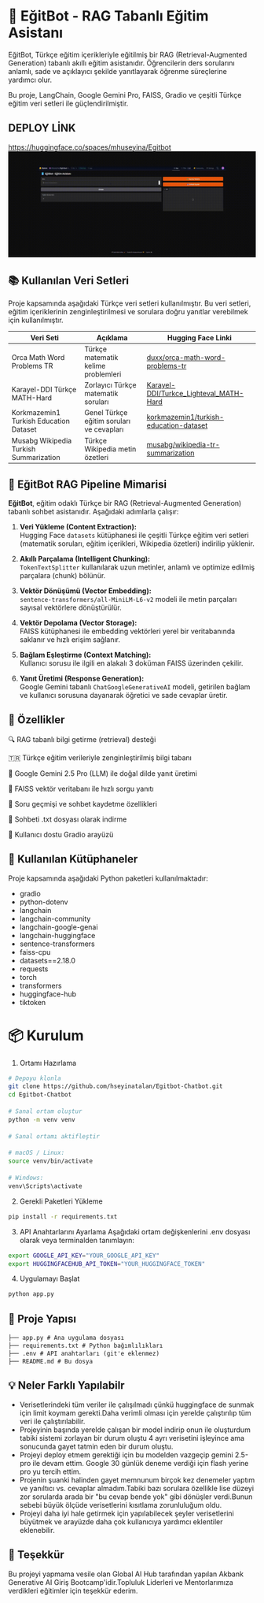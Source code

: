 # 📘 EğitBot - RAG Tabanlı Eğitim Asistanı

EğitBot, Türkçe eğitim içerikleriyle eğitilmiş bir RAG (Retrieval-Augmented Generation) tabanlı akıllı eğitim asistanıdır. Öğrencilerin ders sorularını anlamlı, sade ve açıklayıcı şekilde yanıtlayarak öğrenme süreçlerine yardımcı olur.

Bu proje, LangChain, Google Gemini Pro, FAISS, Gradio ve çeşitli Türkçe eğitim veri setleri ile güçlendirilmiştir.

## DEPLOY LİNK
https://huggingface.co/spaces/mhuseyina/Egitbot
![EğitBot Demo](egitbot.gif)


## 📚 Kullanılan Veri Setleri

Proje kapsamında aşağıdaki Türkçe veri setleri kullanılmıştır. Bu veri setleri, eğitim içeriklerinin zenginleştirilmesi ve sorulara doğru yanıtlar verebilmek için kullanılmıştır.

| Veri Seti                         | Açıklama                             | Hugging Face Linki                                                                                  |
|----------------------------------|------------------------------------|---------------------------------------------------------------------------------------------------|
| Orca Math Word Problems TR        | Türkçe matematik kelime problemleri| [duxx/orca-math-word-problems-tr](https://huggingface.co/datasets/duxx/orca-math-word-problems-tr) |
| Karayel-DDI Türkçe MATH-Hard     | Zorlayıcı Türkçe matematik soruları| [Karayel-DDI/Turkce_Lighteval_MATH-Hard](https://huggingface.co/datasets/Karayel-DDI/Turkce_Lighteval_MATH-Hard) |
| Korkmazemin1 Turkish Education Dataset | Genel Türkçe eğitim soruları ve cevapları | [korkmazemin1/turkish-education-dataset](https://huggingface.co/datasets/korkmazemin1/turkish-education-dataset?utm_source=chatgpt.com) |
| Musabg Wikipedia Turkish Summarization | Türkçe Wikipedia metin özetleri   | [musabg/wikipedia-tr-summarization](https://huggingface.co/datasets/musabg/wikipedia-tr-summarization) |

## 🧱 EğitBot RAG Pipeline Mimarisi

**EğitBot**, eğitim odaklı Türkçe bir RAG (Retrieval-Augmented Generation) tabanlı sohbet asistanıdır. Aşağıdaki adımlarla çalışır:

1. **Veri Yükleme (Content Extraction):**  
   Hugging Face `datasets` kütüphanesi ile çeşitli Türkçe eğitim veri setleri (matematik soruları, eğitim içerikleri, Wikipedia özetleri) indirilip yüklenir.

2. **Akıllı Parçalama (Intelligent Chunking):**  
   `TokenTextSplitter` kullanılarak uzun metinler, anlamlı ve optimize edilmiş parçalara (chunk) bölünür.

3. **Vektör Dönüşümü (Vector Embedding):**  
   `sentence-transformers/all-MiniLM-L6-v2` modeli ile metin parçaları sayısal vektörlere dönüştürülür.

4. **Vektör Depolama (Vector Storage):**  
   FAISS kütüphanesi ile embedding vektörleri yerel bir veritabanında saklanır ve hızlı erişim sağlanır.

5. **Bağlam Eşleştirme (Context Matching):**  
   Kullanıcı sorusu ile ilgili en alakalı 3 doküman FAISS üzerinden çekilir.

6. **Yanıt Üretimi (Response Generation):**  
   Google Gemini tabanlı `ChatGoogleGenerativeAI` modeli, getirilen bağlam ve kullanıcı sorusuna dayanarak öğretici ve sade cevaplar üretir.


## 🚀 Özellikler

🔍 RAG tabanlı bilgi getirme (retrieval) desteği

🇹🇷 Türkçe eğitim verileriyle zenginleştirilmiş bilgi tabanı

🤖 Google Gemini 2.5 Pro (LLM) ile doğal dilde yanıt üretimi

🧠 FAISS vektör veritabanı ile hızlı sorgu yanıtı

📝 Soru geçmişi ve sohbet kaydetme özellikleri

💾 Sohbeti .txt dosyası olarak indirme

🎨 Kullanıcı dostu Gradio arayüzü

## 🧱 Kullanılan Kütüphaneler

Proje kapsamında aşağıdaki Python paketleri kullanılmaktadır:

- gradio
- python-dotenv
- langchain
- langchain-community
- langchain-google-genai
- langchain-huggingface
- sentence-transformers
- faiss-cpu
- datasets==2.18.0
- requests
- torch
- transformers
- huggingface-hub
- tiktoken

# 📦 Kurulum
1. Ortamı Hazırlama
```bash
# Depoyu klonla
git clone https://github.com/hseyinatalan/Egitbot-Chatbot.git
cd Egitbot-Chatbot

# Sanal ortam oluştur
python -m venv venv

# Sanal ortamı aktifleştir

# macOS / Linux:
source venv/bin/activate

# Windows:
venv\Scripts\activate
```

2. Gerekli Paketleri Yükleme
```bash
pip install -r requirements.txt
 ```
3. API Anahtarlarını Ayarlama
Aşağıdaki ortam değişkenlerini .env dosyası olarak veya terminalden tanımlayın:
```bash
export GOOGLE_API_KEY="YOUR_GOOGLE_API_KEY"
export HUGGINGFACEHUB_API_TOKEN="YOUR_HUGGINGFACE_TOKEN"
```
4. Uygulamayı Başlat
```bash
python app.py
```
## 📁 Proje Yapısı
```
├── app.py # Ana uygulama dosyası
├── requirements.txt # Python bağımlılıkları
├── .env # API anahtarları (git'e eklenmez)
├── README.md # Bu dosya
```
## 💡 Neler Farklı Yapılabilr
- Verisetlerindeki tüm veriler ile çalışılmadı çünkü huggingface de sunmak için limit koymam gerekti.Daha verimli olması için yerelde çalıştırılıp tüm veri ile çalıştırılabilir.
- Projeyinin başında yerelde çalışan bir model indirip onun ile oluşturdum tabiki sistemi zorlayan bir durum oluştu 4 ayrı verisetini işleyince ama sonucunda gayet tatmin eden bir durum oluştu.
- Projeyi deploy etmem gerektiği için bu modelden vazgeçip gemini 2.5-pro ile devam ettim. Google 30 günlük deneme verdiği için flash yerine pro yu tercih ettim.
- Projenin şuanki halinden gayet memnunum birçok kez denemeler yaptım ve yanıltıcı vs. cevaplar almadım.Tabiki bazı sorulara özellikle lise düzeyi zor sorularda arada bir "bu cevap bende yok" gibi dönüşler verdi.Bunun sebebi büyük ölçüde verisetlerini kısıtlama zorunluluğum oldu.
- Projeyi daha iyi hale getirmek için yapılabilecek şeyler verisetlerini büyütmek ve arayüzde daha çok kullanıcıya yardımcı eklentiler eklenebilir.

## 🙏 Teşekkür
Bu projeyi yapmama vesile olan Global AI Hub tarafından yapılan Akbank Generative AI Giriş Bootcamp'idir.Topluluk Liderleri ve Mentorlarımıza verdikleri eğitimler için teşekkür ederim.
